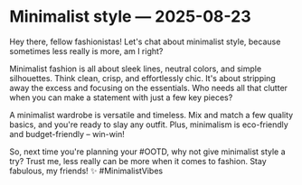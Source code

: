 # Minimalist style — 2025-08-23

Hey there, fellow fashionistas! Let's chat about minimalist style, because sometimes less really is more, am I right?

Minimalist fashion is all about sleek lines, neutral colors, and simple silhouettes. Think clean, crisp, and effortlessly chic. It's about stripping away the excess and focusing on the essentials. Who needs all that clutter when you can make a statement with just a few key pieces?

A minimalist wardrobe is versatile and timeless. Mix and match a few quality basics, and you're ready to slay any outfit. Plus, minimalism is eco-friendly and budget-friendly – win-win!

So, next time you're planning your #OOTD, why not give minimalist style a try? Trust me, less really can be more when it comes to fashion. Stay fabulous, my friends! ✨ #MinimalistVibes